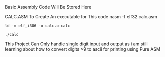 Basic Assembly Code Will Be Stored Here


CALC.ASM
  To Create An executable for This code
    nasm -f elf32 calc.asm

    ld -m elf_i386 -o calc.o calc

    ./calc

  This Project Can Only handle single digit input and output as i am still learning about how to convert digits >9 to ascii for printing using Pure ASM
